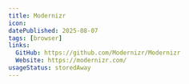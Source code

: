 ```yaml
---
title: Modernizr
icon:
datePublished: 2025-08-07
tags: [browser]
links:
  GitHub: https://github.com/Modernizr/Modernizr
  Website: https://modernizr.com/
usageStatus: storedAway
---
```

